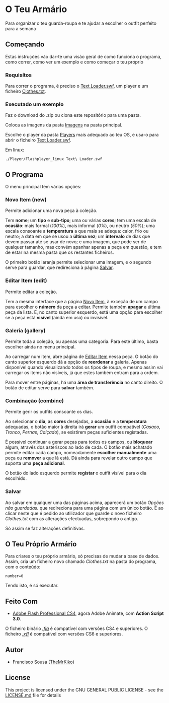 # O Teu Armário

Para organizar o teu guarda-roupa e te ajudar a escolher o outfit perfeito para a semana

## Começando

Estas instruções vão dar-te uma visão geral de como funciona o programa, como correr, como ver um exemplo e como começar o teu próprio

### Requisítos

Para correr o programa, é preciso o [Text Loader.swf](Text%20Loader.swf), um player e um ficheiro [Clothes.txt](Clothes.txt).

### Executado um exemplo

Faz o download do .zip ou clona este repositório para uma pasta.

Coloca as imagens da pasta [Imagens](Imagens/) na pasta principal.

Escolhe o player da pasta [Players](Players/) mais adequado ao teu OS, e usa-o para abrir o ficheiro [Text Loader.swf](Text%20Loader.swf).

Em linux:
```
./Player/Flashplayer_linux Text\ Loader.swf
```

## O Programa

O menu principal tem várias opções:

### Novo Item (new)<a name="new"></a>

Permite adicionar uma nova peça à coleção. 

Tem **nome**; um **tipo** e **sub-tipo**; uma ou várias **cores**; tem uma escala de **ocasião**: mais formal (*100%*), mais informal (*0%*), ou neutro (*50%*); uma escala consoante a **temperatura** a que mais se adequa: calor, frio ou neutro; a data em que se usou a **última vez**; um **intervalo** de dias que devem passar até se usar de novo; e uma imagem, que pode ser de qualquer tamanho, mas convém apanhar apenas a peça em questão, e tem de estar na mesma pasta que os restantes ficheiros.

O primeiro botão laranja permite selecionar uma imagem, e o segundo serve para guardar, que redireciona à página [Salvar](#save).

### Editar Item (edit)<a name="edit"></a>

Permite editar a coleção.

Tem a mesma interface que a página [Novo Item](#new), à exceção de um campo para escolher o **número** da peça a editar. Permite também **apagar** a última peça da lista. E, no canto superior esquerdo, está uma opção para escolher se a peça está **visível** (ainda em uso) ou invisível.

### Galeria (gallery)

Permite toda a coleção, ou apenas uma categoria. Para este último, basta escolher ainda no menu principal.

Ao carregar num item, abre página de [Editar Item](#edit) nessa peça.
O botão do canto superior esquerdo dá a opção de **reordenar** a galeria. Apenas disponível quando visualizando todos os tipos de roupa, e mesmo assim vai carregar os items não visíveis, já que estes também entram para a ordem.

Para mover entre páginas, há uma **área de transferência** no canto direito. O botão de editar serve para **salvar** também.

### Combinação (combine)

Permite gerir os outfits consoante os dias.

Ao selecionar o **dia**, as **cores** desejadas, a **ocasião** e a **temperatura** adequadas, o botão maior à direita irá **gerar** um outfit compatível (*Casaco*, *Tronco*, *Pernas*, *Calçado*), se existirem peças suficientes registadas.

É possível continuar a gerar peças para todos os campos, ou **bloquear** algum, através dos asteriscos ao lado de cada. O botão mais achatado permite editar cada campo, nomeadamente **escolher manualmente** uma peça ou **remover** a que lá está. Dá ainda para revelar outro campo que suporta uma **peça adicional**.

O botão do lado esquerdo permite **registar** o outfit visível para o dia escolhido.

### Salvar<a name="save"></a>

Ao salvar em qualquer uma das páginas acima, aparecerá um botão *Opções não guardadas.* que redireciona para uma página com um único botão. É ao clicar neste que é pedido ao utilizador que guarde o novo ficheiro *Clothes.txt* com as alterações efectuadas, sobrepondo o antigo. 

Só assim se faz alterações definitivas.

## O Teu Próprio Armário

Para criares o teu próprio armário, só precisas de mudar a base de dados.
Assim, cria um ficheiro novo chamado *Clothes.txt* na pasta do programa, com o conteúdo:
```
number=0
```
Tendo isto, é só executar.


## Feito Com

- [Adobe Flash Professional CS4](https://www.adobe.com/products/animate.html), agora Adobe Animate, com **Action Script 3.0**.

O ficheiro binário [*.fla*](Text%20Loader.fla) é compatível com versões CS4 e superiores. O ficheiro [*.xfl*](Text%20Loader/Text%20Loader.xfl) é compatível com versões CS6 e superiores.

## Autor

- Francisco Sousa ([TheMrKiko](https://github.com/TheMrKiko/))


## License

This project is licensed under the GNU GENERAL PUBLIC LICENSE - see the [LICENSE.md](LICENSE.md) file for details
